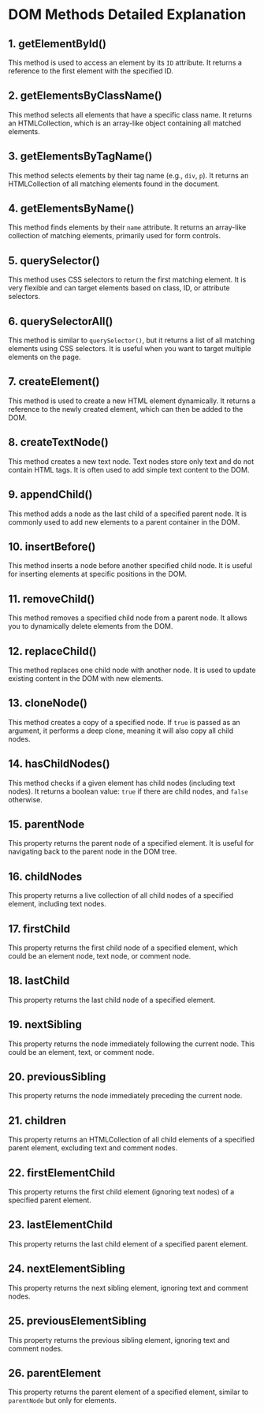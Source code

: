 
# DOM Methods Detailed Explanation

## 1. getElementById()

This method is used to access an element by its `ID` attribute. It returns a reference to the first element with the specified ID.

## 2. getElementsByClassName()

This method selects all elements that have a specific class name. It returns an HTMLCollection, which is an array-like object containing all matched elements.

## 3. getElementsByTagName()

This method selects elements by their tag name (e.g., `div`, `p`). It returns an HTMLCollection of all matching elements found in the document.

## 4. getElementsByName()

This method finds elements by their `name` attribute. It returns an array-like collection of matching elements, primarily used for form controls.

## 5. querySelector()

This method uses CSS selectors to return the first matching element. It is very flexible and can target elements based on class, ID, or attribute selectors.

## 6. querySelectorAll()

This method is similar to `querySelector()`, but it returns a list of all matching elements using CSS selectors. It is useful when you want to target multiple elements on the page.

## 7. createElement()

This method is used to create a new HTML element dynamically. It returns a reference to the newly created element, which can then be added to the DOM.

## 8. createTextNode()

This method creates a new text node. Text nodes store only text and do not contain HTML tags. It is often used to add simple text content to the DOM.

## 9. appendChild()

This method adds a node as the last child of a specified parent node. It is commonly used to add new elements to a parent container in the DOM.

## 10. insertBefore()

This method inserts a node before another specified child node. It is useful for inserting elements at specific positions in the DOM.

## 11. removeChild()

This method removes a specified child node from a parent node. It allows you to dynamically delete elements from the DOM.

## 12. replaceChild()

This method replaces one child node with another node. It is used to update existing content in the DOM with new elements.

## 13. cloneNode()

This method creates a copy of a specified node. If `true` is passed as an argument, it performs a deep clone, meaning it will also copy all child nodes.

## 14. hasChildNodes()

This method checks if a given element has child nodes (including text nodes). It returns a boolean value: `true` if there are child nodes, and `false` otherwise.

## 15. parentNode

This property returns the parent node of a specified element. It is useful for navigating back to the parent node in the DOM tree.

## 16. childNodes

This property returns a live collection of all child nodes of a specified element, including text nodes.

## 17. firstChild

This property returns the first child node of a specified element, which could be an element node, text node, or comment node.

## 18. lastChild

This property returns the last child node of a specified element.

## 19. nextSibling

This property returns the node immediately following the current node. This could be an element, text, or comment node.

## 20. previousSibling

This property returns the node immediately preceding the current node.

## 21. children

This property returns an HTMLCollection of all child elements of a specified parent element, excluding text and comment nodes.

## 22. firstElementChild

This property returns the first child element (ignoring text nodes) of a specified parent element.

## 23. lastElementChild

This property returns the last child element of a specified parent element.

## 24. nextElementSibling

This property returns the next sibling element, ignoring text and comment nodes.

## 25. previousElementSibling

This property returns the previous sibling element, ignoring text and comment nodes.

## 26. parentElement

This property returns the parent element of a specified element, similar to `parentNode` but only for elements.
